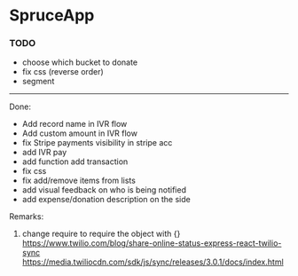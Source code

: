 
# SpruceApp 



### TODO
- choose which bucket to donate
- fix css (reverse order)
- segment


--- 
Done:
- Add record name in IVR flow
- Add custom amount in IVR flow
- fix Stripe payments visibility in stripe acc
- add IVR pay 
- add function add transaction
- fix css
- fix add/remove items from lists
- add visual feedback on who is being notified
- add expense/donation description on the side


Remarks:
1. change require to require the object with {}
https://www.twilio.com/blog/share-online-status-express-react-twilio-sync 
https://media.twiliocdn.com/sdk/js/sync/releases/3.0.1/docs/index.html 

